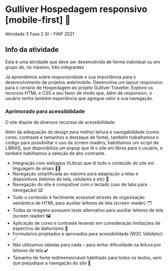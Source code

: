 # Gulliver Hospedagem responsivo [mobile-first]  📲
 Atividade 3 Fase 2 SI – FIAP 2021

## Info da atividade

Esta é uma atividade que deve ser desenvolvida de forma individual ou em grupo de, no máximo, três integrantes

Já aprendemos sobre responsividade e sua importância para o desenvolvimento de projetos web/mobile. Desenvolva um layout responsivo
 para o cenário de Hospedagem do projeto Gulliver Traveller. Explore os 
recursos HTML e CSS a seu favor de modo que, além de responsivo, o 
usuário tenha também experiência que agregue valor à sua navegação.

### Aprimorado para acessibilidade

O site dispõe de diversos recursos de acessibilidade:

Além da adequação do design para melhor leitura e navegabilidade (como cores, contraste e tamanhos  e destaque de fonte), também trabalhamos o código para possibilitar o uso de screen readers, habilitamos um script de LIBRAS, que disponibiliza um popup que lê o site em libras para o usuário, e também habilitamos a seleção de alto contraste.

* Integração com webapps VLibras que lê todo o conteúdo do site em linguagem de sinais ✋🏻
* Navegação simplificada ao máximo para adaptação a telas e dispositivos (leitores de tela, celulares e etc) 📱
* Navegação do site é compatível com o teclado (uso de tabs para navegação) ⌨️
* Todo o conteúdo é facilmente acessível através de organização semântica de HTML para auxiliar leitores de tela (screen reader) 🗂️
* Todas as imagens possuem texto alternativo para auxiliar leitores de tela (screen reader) 🖼️
* Aplicação de cores e contraste levando em consideração limitações de espectros de daltonismo 🎨
* Formulários projetados e aprovados para acessibilidade (W3C Validator) ✅
* Não utilizamos tabelas para nada – para evitar dificuldade na leitura por leitores de tela ✔️
* Tamanho de fonte redimensionável habilitado para todos os textos, sem que prejudique a navegação do site 💬

